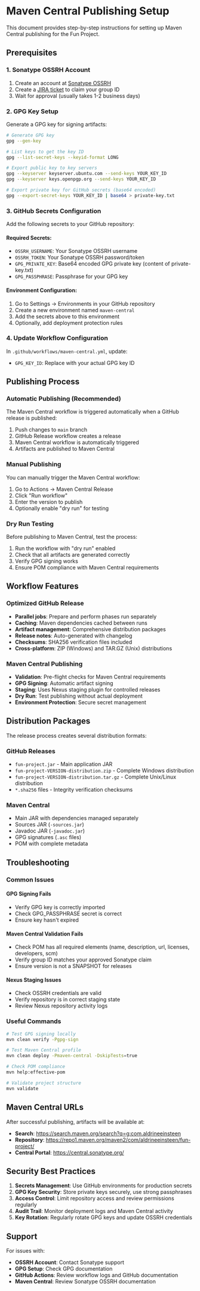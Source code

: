 # Maven Central Publishing Setup

This document provides step-by-step instructions for setting up Maven Central publishing for the Fun Project.

## Prerequisites

### 1. Sonatype OSSRH Account
1. Create an account at [Sonatype OSSRH](https://s01.oss.sonatype.org/)
2. Create a [JIRA ticket](https://issues.sonatype.org/secure/CreateIssue.jspa?issuetype=21&pid=10134) to claim your group ID
3. Wait for approval (usually takes 1-2 business days)

### 2. GPG Key Setup
Generate a GPG key for signing artifacts:

```bash
# Generate GPG key
gpg --gen-key

# List keys to get the key ID
gpg --list-secret-keys --keyid-format LONG

# Export public key to key servers
gpg --keyserver keyserver.ubuntu.com --send-keys YOUR_KEY_ID
gpg --keyserver keys.openpgp.org --send-keys YOUR_KEY_ID

# Export private key for GitHub secrets (base64 encoded)
gpg --export-secret-keys YOUR_KEY_ID | base64 > private-key.txt
```

### 3. GitHub Secrets Configuration

Add the following secrets to your GitHub repository:

#### Required Secrets:
- `OSSRH_USERNAME`: Your Sonatype OSSRH username
- `OSSRH_TOKEN`: Your Sonatype OSSRH password/token
- `GPG_PRIVATE_KEY`: Base64 encoded GPG private key (content of private-key.txt)
- `GPG_PASSPHRASE`: Passphrase for your GPG key

#### Environment Configuration:
1. Go to Settings → Environments in your GitHub repository
2. Create a new environment named `maven-central`
3. Add the secrets above to this environment
4. Optionally, add deployment protection rules

### 4. Update Workflow Configuration

In `.github/workflows/maven-central.yml`, update:
- `GPG_KEY_ID`: Replace with your actual GPG key ID

## Publishing Process

### Automatic Publishing (Recommended)
The Maven Central workflow is triggered automatically when a GitHub release is published:

1. Push changes to `main` branch
2. GitHub Release workflow creates a release
3. Maven Central workflow is automatically triggered
4. Artifacts are published to Maven Central

### Manual Publishing
You can manually trigger the Maven Central workflow:

1. Go to Actions → Maven Central Release
2. Click "Run workflow"
3. Enter the version to publish
4. Optionally enable "dry run" for testing

### Dry Run Testing
Before publishing to Maven Central, test the process:

1. Run the workflow with "dry run" enabled
2. Check that all artifacts are generated correctly
3. Verify GPG signing works
4. Ensure POM compliance with Maven Central requirements

## Workflow Features

### Optimized GitHub Release
- **Parallel jobs**: Prepare and perform phases run separately
- **Caching**: Maven dependencies cached between runs
- **Artifact management**: Comprehensive distribution packages
- **Release notes**: Auto-generated with changelog
- **Checksums**: SHA256 verification files included
- **Cross-platform**: ZIP (Windows) and TAR.GZ (Unix) distributions

### Maven Central Publishing
- **Validation**: Pre-flight checks for Maven Central requirements
- **GPG Signing**: Automatic artifact signing
- **Staging**: Uses Nexus staging plugin for controlled releases
- **Dry Run**: Test publishing without actual deployment
- **Environment Protection**: Secure secret management

## Distribution Packages

The release process creates several distribution formats:

### GitHub Releases
- `fun-project.jar` - Main application JAR
- `fun-project-VERSION-distribution.zip` - Complete Windows distribution
- `fun-project-VERSION-distribution.tar.gz` - Complete Unix/Linux distribution
- `*.sha256` files - Integrity verification checksums

### Maven Central
- Main JAR with dependencies managed separately
- Sources JAR (`-sources.jar`)
- Javadoc JAR (`-javadoc.jar`)
- GPG signatures (`.asc` files)
- POM with complete metadata

## Troubleshooting

### Common Issues

#### GPG Signing Fails
- Verify GPG key is correctly imported
- Check GPG_PASSPHRASE secret is correct
- Ensure key hasn't expired

#### Maven Central Validation Fails
- Check POM has all required elements (name, description, url, licenses, developers, scm)
- Verify group ID matches your approved Sonatype claim
- Ensure version is not a SNAPSHOT for releases

#### Nexus Staging Issues
- Check OSSRH credentials are valid
- Verify repository is in correct staging state
- Review Nexus repository activity logs

### Useful Commands

```bash
# Test GPG signing locally
mvn clean verify -Pgpg-sign

# Test Maven Central profile
mvn clean deploy -Pmaven-central -DskipTests=true

# Check POM compliance
mvn help:effective-pom

# Validate project structure
mvn validate
```

## Maven Central URLs

After successful publishing, artifacts will be available at:

- **Search**: https://search.maven.org/search?q=g:com.aldrineeinsteen
- **Repository**: https://repo1.maven.org/maven2/com/aldrineeinsteen/fun-project/
- **Central Portal**: https://central.sonatype.org/

## Security Best Practices

1. **Secrets Management**: Use GitHub environments for production secrets
2. **GPG Key Security**: Store private keys securely, use strong passphrases
3. **Access Control**: Limit repository access and review permissions regularly
4. **Audit Trail**: Monitor deployment logs and Maven Central activity
5. **Key Rotation**: Regularly rotate GPG keys and update OSSRH credentials

## Support

For issues with:
- **OSSRH Account**: Contact Sonatype support
- **GPG Setup**: Check GPG documentation
- **GitHub Actions**: Review workflow logs and GitHub documentation
- **Maven Central**: Review Sonatype OSSRH documentation